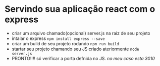 # Servindo sua aplicação react com o express

* criar um arquivo chamado(opcional) server.js na raiz de seu projeto
* intalar o express `npm install express --save`
* criar um build de seu projeto rodando `npm run build`
* startar seu projeto chamando seu JS criado ateriormente `node server.js`
* PRONTO!!!! só verificar a porta defnida no JS.
_no meu caso esta 3010_

